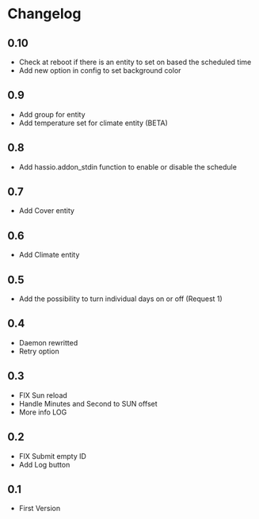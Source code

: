 # Changelog

## 0.10

- Check at reboot if there is an entity to set on based the  scheduled time 
- Add new option in config to set background color

## 0.9

- Add group for entity
- Add temperature set for climate entity (BETA)

## 0.8

- Add hassio.addon_stdin function to enable or disable the schedule

## 0.7

- Add Cover entity

## 0.6

- Add Climate entity

## 0.5

- Add the possibility to turn individual days on or off (Request 1)

## 0.4

- Daemon rewritted
- Retry option

## 0.3

- FIX Sun reload
- Handle Minutes and Second to SUN offset
- More info LOG

## 0.2

- FIX Submit empty ID
- Add Log button

## 0.1

- First Version
